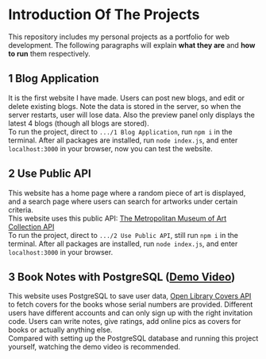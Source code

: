 # Introduction Of The Projects
This repository includes my personal projects as a portfolio for web development. The following paragraphs will explain **what they are** and **how to run** them respectively.
## 1 Blog Application
It is the first website I have made. Users can post new blogs, and edit or delete existing blogs. Note the data is stored in the server, so when the server restarts, user will lose data. Also the preview panel only displays the latest 4 blogs (though all blogs are stored).
<br>
To run the project, direct to `.../1 Blog Application`, run `npm i` in the terminal. After all packages are installed, run `node index.js`, and enter `localhost:3000` in your browser, now you can test the website.

## 2 Use Public API
This website has a home page where a random piece of art is displayed, and a search page where users can search for artworks under certain criteria.
<br>
This website uses this public API: [The Metropolitan Museum of Art Collection API](https://metmuseum.github.io/)
<br>
To run the project, direct to `.../2 Use Public API`, still run `npm i` in the terminal. After all packages are installed, run `node index.js`, and enter `localhost:3000` in your browser.

## 3 Book Notes with PostgreSQL ([Demo Video](https://youtu.be/LFDgva3Vxpw))
This website uses PostgreSQL to save user data, [Open Library Covers API](https://openlibrary.org/dev/docs/api/covers) to fetch covers for the books whose serial numbers are provided. Different users have different accounts and can only sign up with the right invitation code. Users can write notes, give ratings, add online pics as covers for books or actually anything else.
<br>
Compared with setting up the PostgreSQL database and running this project yourself, watching the demo video is recommended.

